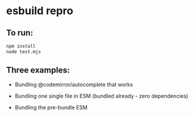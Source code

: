 # esbuild repro

## To run:

```sh
npm install
node test.mjs
```

## Three examples:

- Bundling @codemirror/autocomplete that works

- Bundling one single file in ESM (bundled already - zero dependencies)

- Bundling the pre-bundle ESM